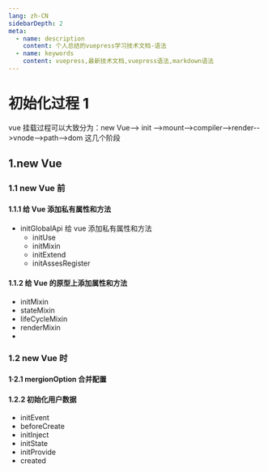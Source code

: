 ```yaml
---
lang: zh-CN
sidebarDepth: 2
meta:
  - name: description
    content: 个人总结的vuepress学习技术文档-语法
  - name: keywords
    content: vuepress,最新技术文档,vuepress语法,markdown语法
---
```


# 初始化过程 1

vue 挂载过程可以大致分为：new Vue--> init -->mount-->compiler-->render-->vnode-->path-->dom 这几个阶段

## 1.new Vue

### 1.1 new Vue 前

#### 1.1.1 给 Vue 添加私有属性和方法

- initGlobalApi 给 vue 添加私有属性和方法
  - initUse
  - initMixin
  - initExtend
  - initAssesRegister

#### 1.1.2 给 Vue 的原型上添加属性和方法

- initMixin
- stateMixin
- lifeCycleMixin
- renderMixin
-

### 1.2 new Vue 时

#### 1·2.1 mergionOption 合并配置

#### 1.2.2 初始化用户数据

- initEvent
- beforeCreate
- initInject
- initState
- initProvide
- created

